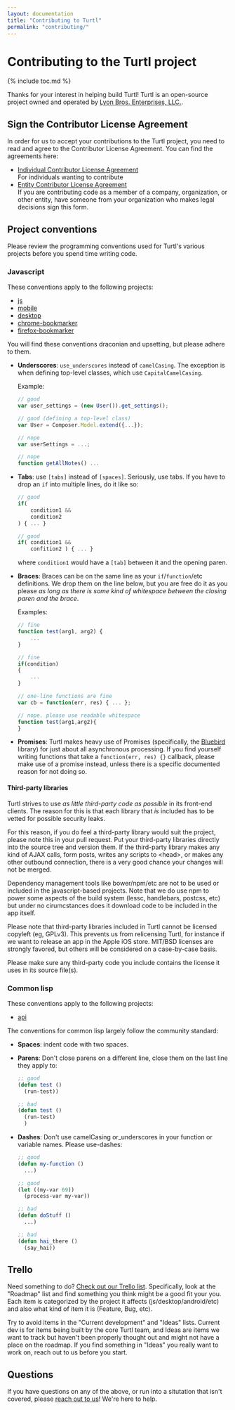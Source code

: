 ```yaml
---
layout: documentation
title: "Contributing to Turtl"
permalink: "contributing/"
---
```


# Contributing to the Turtl project
{% include toc.md %}

Thanks for your interest in helping build Turtl! Turtl is an open-source project
owned and operated by [Lyon Bros. Enterprises, LLC.](https://lyonbros.com).

## Sign the Contributor License Agreement

In order for us to accept your contributions to the Turtl project, you need to
read and agree to the Contributor License Agreement. You can find the agreements
here:

- [Individual Contributor License Agreement](/contributing/icla)  
  For individuals wanting to contribute
- [Entity Contributor License Agreement](/contributing/ecla)  
  If you are contributing code as a member of a company, organization, or other
  entity, have someone from your organization who makes legal decisions sign
  this form.

## Project conventions

Please review the programming conventions used for Turtl's various projects
before you spend time writing code.

### Javascript

These conventions apply to the following projects:

- [js](https://github.com/turtl/js)
- [mobile](https://github.com/turtl/mobile)
- [desktop](https://github.com/turtl/desktop)
- [chrome-bookmarker](https://github.com/turtl/chrome-bookmarker)
- [firefox-bookmarker](https://github.com/turtl/firefox-bookmarker)

You will find these conventions draconian and upsetting, but please adhere to
them.

- __Underscores__: `use_underscores` instead of `camelCasing`. The exception is
  when defining top-level classes, which use `CapitalCamelCasing`.

  Example:
  
  ```js
  // good
  var user_settings = (new User()).get_settings();

  // good (defining a top-level class)
  var User = Composer.Model.extend({...});

  // nope
  var userSettings = ...;

  // nope
  function getAllNotes() ...
  ```

- __Tabs__: use `[tabs]` instead of `[spaces]`. Seriously, use tabs.
  If you have to drop an `if` into multiple lines, do it like so:

  ```js
  // good
  if(
      condition1 &&
      condition2
  ) { ... }

  // good
  if( condition1 &&
      confition2 ) { ... }
  ```

  where `condition1` would have a `[tab]` between it and the opening paren.

- __Braces__: Braces can be on the same line as your `if`/`function`/etc
  definitions. We drop them on the line below, but you are free do it as you
  please *as long as there is some kind of whitespace between the closing paren
  and the brace*.

  Examples:

  ```js
  // fine
  function test(arg1, arg2) {
      ...
  }

  // fine
  if(condition)
  {
      ...
  }

  // one-line functions are fine
  var cb = function(err, res) { ... };

  // nope. please use readable whitespace
  function test(arg1,arg2){
  }
  ```

- __Promises__: Turtl makes heavy use of Promises (specifically, the [Bluebird](http://bluebirdjs.com/)
  library) for just about all asynchronous processing. If you find yourself
  writing functions that take a `function(err, res) {}` callback, please make
  use of a promise instead, unless there is a specific documented reason for not
  doing so.

#### Third-party libraries

Turtl strives to use *as little third-party code as possible* in its front-end
clients. The reason for this is that each library that *is* included has to be
vetted for possible security leaks.

For this reason, if you do feel a third-party library would suit the project,
please note this in your pull request. Put your third-party libraries directly
into the source tree and version them. If the third-party library makes any
kind of AJAX calls, form posts, writes any scripts to &lt;head&gt;, or makes
any other outbound connection, there is a very good chance your changes will not
be merged.

Dependency management tools like bower/npm/etc are not to be used or included
in the javascript-based projects.
Note that we do use npm to power some aspects of the build system (lessc,
handlebars, postcss, etc) but under no cirumcstances does it download code to
be included in the app itself.

Please note that third-party libraries included in Turtl cannot be licensed
copyleft (eg, GPLv3). This prevents us from relicensing Turtl, for instance
if we want to release an app in the Apple iOS store. MIT/BSD
licenses are strongly favored, but others will be considered on a case-by-case
basis.

Please make sure any third-party code you include contains the license it uses
in its source file(s).


### Common lisp

These conventions apply to the following projects:

- [api](https://github.com/turtl/api)

The conventions for common lisp largely follow the community standard:

- __Spaces__: indent code with two spaces.

- __Parens__: Don't close parens on a different line, close them on the last
  line they apply to:

  ```lisp
  ;; good
  (defun test ()
    (run-test))

  ;; bad
  (defun test ()
    (run-test)
    )
  ```

- __Dashes__: Don't use camelCasing or\_underscores in your function or variable
  names. Please use-dashes:

  ```lisp
  ;; good
  (defun my-function ()
    ...)

  ;; good
  (let ((my-var 69))
    (process-var my-var))

  ;; bad
  (defun doStuff ()
    ...)

  ;; bad
  (defun hai_there ()
    (say_hai))
  ```

## Trello

Need something to do? [Check out our Trello list](http://trello.turtlapp.com/).
Specifically, look at the "Roadmap" list and find something you think might be
a good fit your you. Each item is categorized by the project it affects
(js/desktop/android/etc) and also what kind of item it is (Feature, Bug, etc).

Try to avoid items in the "Current development" and "Ideas" lists. Current dev
is for items being built by the core Turtl team, and Ideas are items we want to
track but haven't been properly thought out and might not have a place on the
roadmap. If you find something in "Ideas" you really want to work on, reach out
to us before you start.

## Questions

If you have questions on any of the above, or run into a situtation that isn't
covered, please [reach out to us](/contact)! We're here to help.

